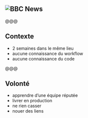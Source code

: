 ## ![BBC News](images/bbc-news.jpeg)

@@@

## Contexte

- 2 semaines dans le même lieu
- aucune connaissance du workflow
- aucune connaissance du code

@@@

## Volonté

- apprendre d’une équipe réputée
- livrer en production
- ne rien casser
- nouer des liens

